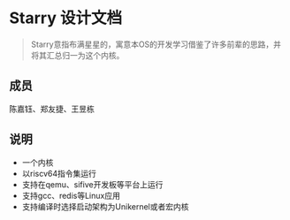 # Starry 设计文档

> Starry意指布满星星的，寓意本OS的开发学习借鉴了许多前辈的思路，并将其汇总归一为这个内核。

## 成员

陈嘉钰、郑友捷、王昱栋

## 说明

* 一个内核
* 以riscv64指令集运行
* 支持在qemu、sifive开发板等平台上运行
* 支持gcc、redis等Linux应用
* 支持编译时选择启动架构为Unikernel或者宏内核
